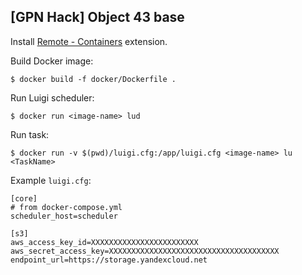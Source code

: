 [GPN Hack] Object 43 base
-------------------------

Install [Remote - Containers](vscode:extension/ms-vscode-remote.remote-containers) extension.

Build Docker image:

`$ docker build -f docker/Dockerfile .`

Run Luigi scheduler:

`$ docker run <image-name> lud`

Run task:

`$ docker run -v $(pwd)/luigi.cfg:/app/luigi.cfg <image-name> lu <TaskName>`

Example `luigi.cfg`:

```
[core]
# from docker-compose.yml
scheduler_host=scheduler

[s3]
aws_access_key_id=XXXXXXXXXXXXXXXXXXXXXXXX
aws_secret_access_key=XXXXXXXXXXXXXXXXXXXXXXXXXXXXXXXXXXXXXX
endpoint_url=https://storage.yandexcloud.net
```
